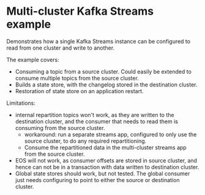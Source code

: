 # Multi-cluster Kafka Streams example

Demonstrates how a single Kafka Streams instance can be configured to read from one cluster and write to another.

The example covers:
 - Consuming a topic from a source cluster. Could easily be extended to consume multiple topics from the source cluster.
 - Builds a state store, with the changelog stored in the destination cluster. 
 - Restoration of state store on an application restart.

Limitations:

 - internal repartition topics won't work, as they are written to the destination cluster, and the consumer that needs to read them is consuming from the source cluster.
   - workaround: run a separate streams app, configured to only use the source cluster, to do any required repartitioning. 
   - Consume the repartitioned data in the multi-cluster streams app from the source cluster.  
 - EOS will not work, as consumer offsets are stored in source cluster, and hence can not be in a transaction with data written to destination cluster.
 - Global state stores should work, but not tested. The global consumer just needs configuring to point to either the source or destination cluster.
